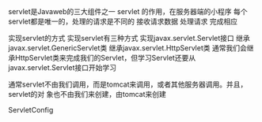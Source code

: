 servlet是Javaweb的三大组件之一
servlet 的作用，在服务器端的小程序
每个servlet都是唯一的，处理的请求是不同的
接收请求数据
处理请求
完成相应

实现servlet的方式
实现servlet有三种方式
实现javax.servlet.Servlet接口
继承javax.servlet.GenericServlet类
继承javax.servlet.HttpServlet类
通常我们会继承HttpServlet类来完成我们的Servlet，但学习Servlet还要从javax.servlet.Servlet接口开始学习

通常servlet不由我们调用，而是tomcat来调用，或者其他服务器调用。并且，servlet的对	象也不由我们来创建，由tomcat来创建

ServletConfig


